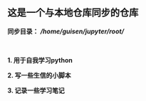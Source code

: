 ## 这是一个与本地仓库同步的仓库
**同步目录：** ***/home/guisen/jupyter/root/***

<br/>

**1. 用于自我学习python**

**2. 写一些生信的小脚本**

**3. 记录一些学习笔记**

